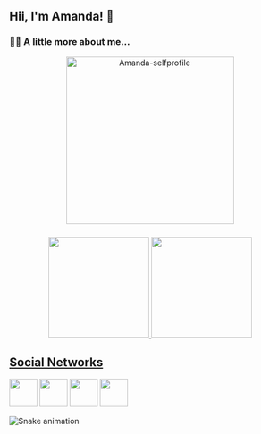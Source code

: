 ## Hii, I'm Amanda! 💮

### 👩‍💻 A little more about me...
<div align="center">
  <img align="center" alt="Amanda-selfprofile" height="300"  src="https://user-images.githubusercontent.com/72527935/187032334-6af8de5c-4091-4876-8e6e-1e31bae3aaba.png">
</div>

###

<div align="center">
  <a href="https://github.com/amndalsr">
  <img height="180em" src="https://github-readme-stats.vercel.app/api?username=amndalsr&show_icons=true&theme=dracula&include_all_commits=true&count_private=true"/>
  <img height="180em" src="https://github-readme-stats.vercel.app/api/top-langs/?username=amndalsr&layout=compact&langs_count=7&theme=dracula"/>
</div>

## **Social Networks**

<div>
 <a href="https://www.linkedin.com/in/amanda-laís-757ba9209"> <img height="50" src="https://user-images.githubusercontent.com/72527935/187031893-1b150a7d-32e5-4536-98d8-5da7fee15ad1.png" ></a>
 <a href="https://github.com/amndalsr"> <img height="50" src="https://user-images.githubusercontent.com/72527935/187031871-8b6ee618-730e-48e5-9e98-fef2e2f8f4c1.png"></a>
 <a href="https://instagram.com/amnda.lsr"> <img height="50" src="https://user-images.githubusercontent.com/72527935/187031878-b5ac7097-2077-44f4-badf-6ab6564ddb95.png"></a>
 <a href="https://twitter.com/amndallsr"> <img height="50" src="https://user-images.githubusercontent.com/72527935/187031892-12f80728-0b4a-4abd-9fd8-0ed789708c3a.png"></a>
</div>
  
  ![Snake animation](https://github.com/amndalsr/amndalsr/blob/output/github-contribution-grid-snake.svg)
